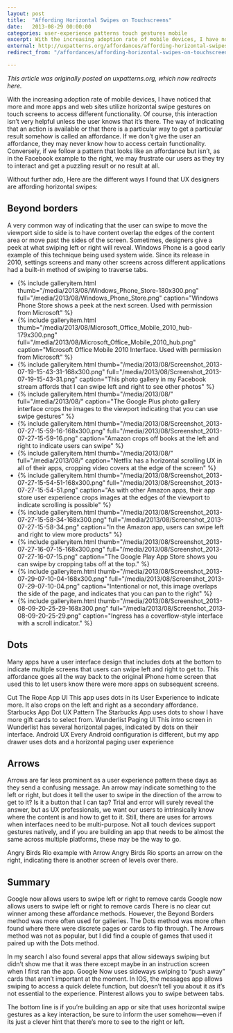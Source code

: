 ```yaml
---
layout: post
title:  "Affording Horizontal Swipes on Touchscreens"
date:   2013-08-29 00:00:00
categories: user-experience patterns touch gestures mobile
excerpt: With the increasing adoption rate of mobile devices, I have noticed that more and more apps and web sites utilize horizontal swipe gestures on touch screens to access different functionality. Of course, this interaction isn’t very helpful unless the user knows that it’s there.
external: http://uxpatterns.org/affordances/affording-horizontal-swipes-on-touchscreens/
redirect_from: "/affordances/affording-horizontal-swipes-on-touchscreens/"

---
```

_This article was originally posted on uxpatterns.org, which now redirects here._
<!-- [Original Article Link](http://uxpatterns.org/affordances/affording-horizontal-swipes-on-touchscreens/)-->

With the increasing adoption rate of mobile devices, I have noticed that more and more apps and web sites utilize horizontal swipe gestures on touch screens to access different functionality. Of course, this interaction isn’t very helpful unless the user knows that it’s there. The way of indicating that an action is available or that there is a particular way to get a particular result somehow is called an affordance. If we don’t give the user an affordance, they may never know how to access certain functionality. Conversely, if we follow a pattern that looks like an affordance but isn’t, as in the Facebook example to the right, we may frustrate our users as they try to interact and get a puzzling result or no result at all.

Without further ado, Here are the different ways I found that UX designers are affording horizontal swipes:

## Beyond borders

A very common way of indicating that the user can swipe to move the viewport side to side is to have content overlap the edges of the content area or move past the sides of the screen. Sometimes, designers give a peek at what swiping left or right will reveal. Windows Phone is a good early example of this technique being used system wide. Since its release in 2010, settings screens and many other screens across different applications had a built-in method of swiping to traverse tabs.

<ul class="gallery">
  <li>{% include galleryitem.html thumb="/media/2013/08/Windows_Phone_Store-180x300.png" full="/media/2013/08/Windows_Phone_Store.png" caption="Windows Phone Store shows a peek at the next screen. Used with permission from Microsoft" %}</li>
  <li>{% include galleryitem.html thumb="/media/2013/08/Microsoft_Office_Mobile_2010_hub-179x300.png" full="/media/2013/08/Microsoft_Office_Mobile_2010_hub.png" caption="Microsoft Office Mobile 2010 Interface. Used with permission from Microsoft" %}</li>
  <li>{% include galleryitem.html thumb="/media/2013/08/Screenshot_2013-07-19-15-43-31-168x300.png" full="/media/2013/08/Screenshot_2013-07-19-15-43-31.png" caption="This photo gallery in my Facebook stream affords that I can swipe left and right to see other photos" %}</li>
  <li>{% include galleryitem.html thumb="/media/2013/08/" full="/media/2013/08/" caption="The Google Plus photo gallery interface crops the images to the viewport indicating that you can use swipe gestures" %}</li>
  <li>{% include galleryitem.html thumb="/media/2013/08/Screenshot_2013-07-27-15-59-16-168x300.png" full="/media/2013/08/Screenshot_2013-07-27-15-59-16.png" caption="Amazon crops off books at the left and right to indicate users can swipe" %}</li>
  <li>{% include galleryitem.html thumb="/media/2013/08/" full="/media/2013/08/" caption="Netflix has a horizontal scrolling UX in all of their apps, cropping video covers at the edge of the screen" %}</li>
  <li>{% include galleryitem.html thumb="/media/2013/08/Screenshot_2013-07-27-15-54-51-168x300.png" full="/media/2013/08/Screenshot_2013-07-27-15-54-51.png" caption="As with other Amazon apps, their app store user experience crops images at the edges of the viewport to indicate scrolling is possible" %}</li>
  <li>{% include galleryitem.html thumb="/media/2013/08/Screenshot_2013-07-27-15-58-34-168x300.png" full="/media/2013/08/Screenshot_2013-07-27-15-58-34.png" caption="In the Amazon app, users can swipe left and right to view more products" %}</li>
  <li>{% include galleryitem.html thumb="/media/2013/08/Screenshot_2013-07-27-16-07-15-168x300.png" full="/media/2013/08/Screenshot_2013-07-27-16-07-15.png" caption="The Google Play App Store shows you can swipe by cropping tabs off at the top." %}</li>
  <li>{% include galleryitem.html thumb="/media/2013/08/Screenshot_2013-07-29-07-10-04-168x300.png" full="/media/2013/08/Screenshot_2013-07-29-07-10-04.png" caption="Intentional or not, this image overlaps the side of the page, and indicates that you can pan to the right" %}</li>
  <li>{% include galleryitem.html thumb="/media/2013/08/Screenshot_2013-08-09-20-25-29-168x300.png" full="/media/2013/08/Screenshot_2013-08-09-20-25-29.png" caption="Ingress has a coverflow-style interface with a scroll indicator." %}</li>
</ul>

## Dots

Many apps have a user interface design that includes dots at the bottom to indicate multiple screens that users can swipe left and right to get to. This affordance goes all the way back to the original iPhone home screen that used this to let users know there were more apps on subsequent screens.

Cut The Rope App UI
This app uses dots in its User Experience to indicate more. It also crops on the left and right as a secondary affordance.
Starbucks App Dot UX Pattern
The Starbucks App uses dots to show I have more gift cards to select from.
Wunderlist Paging UI
This intro screen in Wunderlist has several horizontal pages, indicated by dots on their interface.
Android UX
Every Android configuration is different, but my app drawer uses dots and a horizontal paging user experience


## Arrows

Arrows are far less prominent as a user experience pattern these days as they send a confusing message. An arrow may indicate something to the left or right, but does it tell the user to swipe in the direction of the arrow to get to it? Is it a button that I can tap? Trial and error will surely reveal the answer, but as UX professionals, we want our users to intrinsically know where the content is and how to get to it. Still, there are uses for arrows when interfaces need to be multi-purpose. Not all touch devices support gestures natively, and if you are building an app that needs to be almost the same across multiple platforms, these may be the way to go.

Angry Birds Rio example with Arrow
Angry Birds Rio sports an arrow on the right, indicating there is another screen of levels over there.

## Summary

Google now allows users to swipe left or right to remove cards
Google now allows users to swipe left or right to remove cards
There is no clear cut winner among these affordance methods. However, the Beyond Borders method was more often used for galleries. The Dots method was more often found where there were discrete pages or cards to flip through. The Arrows method was not as popular, but I did find a couple of games that used it paired up with the Dots method.

In my search I also found several apps that allow sideways swiping but didn’t show me that it was there except maybe in an instruction screen when I first ran the app. Google Now uses sideways swiping to “push away” cards that aren’t important at the moment. In IOS, the messages app allows swiping to access a quick delete function, but doesn’t tell you about it as it’s not essential to the experience. Pinterest allows you to swipe between tabs.

The bottom line is if you’re building an app or site that uses horizontal swipe gestures as a key interaction, be sure to inform the user somehow—even if its just a clever hint that there’s more to see to the right or left.
